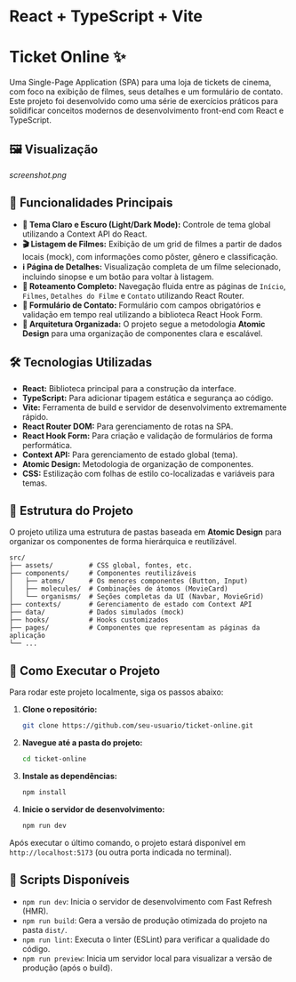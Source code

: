 # React + TypeScript + Vite

# Ticket Online ✨

Uma Single-Page Application (SPA) para uma loja de tickets de cinema, com foco na exibição de filmes, seus detalhes e um formulário de contato. Este projeto foi desenvolvido como uma série de exercícios práticos para solidificar conceitos modernos de desenvolvimento front-end com React e TypeScript.

## 🖼️ Visualização

*screenshot.png*

## 🚀 Funcionalidades Principais

  * **🎨 Tema Claro e Escuro (Light/Dark Mode):** Controle de tema global utilizando a Context API do React.
  * **🎬 Listagem de Filmes:** Exibição de um grid de filmes a partir de dados locais (mock), com informações como pôster, gênero e classificação.
  * **ℹ️ Página de Detalhes:** Visualização completa de um filme selecionado, incluindo sinopse e um botão para voltar à listagem.
  * **🧭 Roteamento Completo:** Navegação fluida entre as páginas de `Início`, `Filmes`, `Detalhes do Filme` e `Contato` utilizando React Router.
  * **📧 Formulário de Contato:** Formulário com campos obrigatórios e validação em tempo real utilizando a biblioteca React Hook Form.
  * **🧩 Arquitetura Organizada:** O projeto segue a metodologia **Atomic Design** para uma organização de componentes clara e escalável.

## 🛠️ Tecnologias Utilizadas

  * **React:** Biblioteca principal para a construção da interface.
  * **TypeScript:** Para adicionar tipagem estática e segurança ao código.
  * **Vite:** Ferramenta de build e servidor de desenvolvimento extremamente rápido.
  * **React Router DOM:** Para gerenciamento de rotas na SPA.
  * **React Hook Form:** Para criação e validação de formulários de forma performática.
  * **Context API:** Para gerenciamento de estado global (tema).
  * **Atomic Design:** Metodologia de organização de componentes.
  * **CSS:** Estilização com folhas de estilo co-localizadas e variáveis para temas.

## 📁 Estrutura do Projeto

O projeto utiliza uma estrutura de pastas baseada em **Atomic Design** para organizar os componentes de forma hierárquica e reutilizável.

```
src/
├── assets/         # CSS global, fontes, etc.
├── components/     # Componentes reutilizáveis
│   ├── atoms/      # Os menores componentes (Button, Input)
│   ├── molecules/  # Combinações de átomos (MovieCard)
│   └── organisms/  # Seções completas da UI (Navbar, MovieGrid)
├── contexts/       # Gerenciamento de estado com Context API
├── data/           # Dados simulados (mock)
├── hooks/          # Hooks customizados
├── pages/          # Componentes que representam as páginas da aplicação
└── ...
```

## 🏁 Como Executar o Projeto

Para rodar este projeto localmente, siga os passos abaixo:

1.  **Clone o repositório:**

    ```bash
    git clone https://github.com/seu-usuario/ticket-online.git
    ```

2.  **Navegue até a pasta do projeto:**

    ```bash
    cd ticket-online
    ```

3.  **Instale as dependências:**

    ```bash
    npm install
    ```

4.  **Inicie o servidor de desenvolvimento:**

    ```bash
    npm run dev
    ```

Após executar o último comando, o projeto estará disponível em `http://localhost:5173` (ou outra porta indicada no terminal).

## 📜 Scripts Disponíveis

  * `npm run dev`: Inicia o servidor de desenvolvimento com Fast Refresh (HMR).
  * `npm run build`: Gera a versão de produção otimizada do projeto na pasta `dist/`.
  * `npm run lint`: Executa o linter (ESLint) para verificar a qualidade do código.
  * `npm run preview`: Inicia um servidor local para visualizar a versão de produção (após o build).

